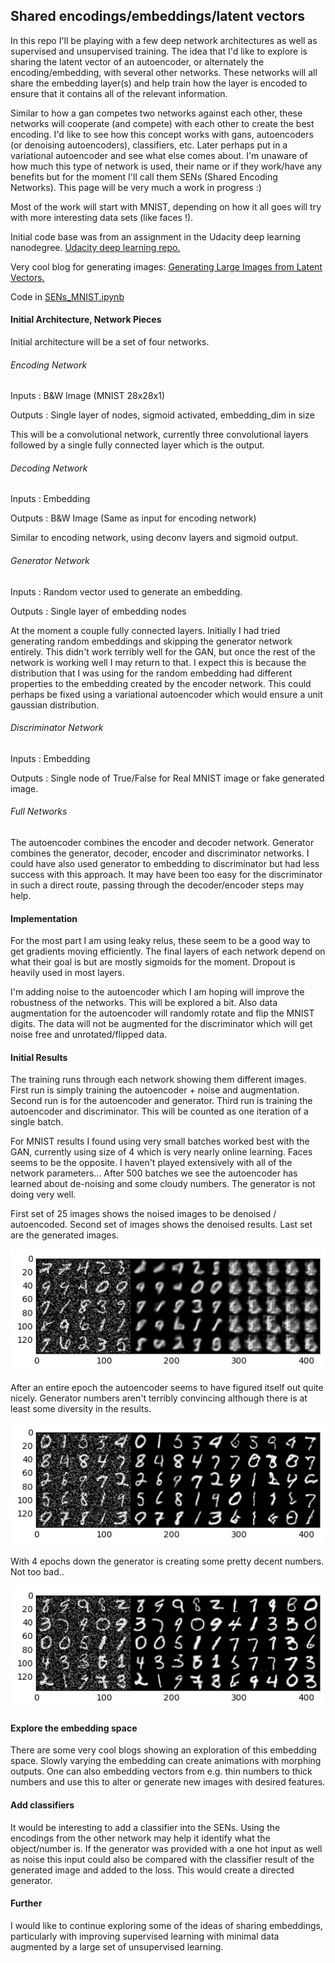 ## Shared encodings/embeddings/latent vectors

In this repo I'll be playing with a few deep network architectures as well as supervised and unsupervised training.  The idea that I'd like to explore is sharing the latent vector of an autoencoder, or alternately the encoding/embedding, with several other networks.  These networks will all share the embedding layer(s) and help train how the layer is encoded to ensure that it contains all of the relevant information.

Similar to how a gan competes two networks against each other, these networks will cooperate (and compete) with each other to create the best encoding.  I'd like to see how this concept works with gans, autoencoders (or denoising autoencoders), classifiers, etc.  Later perhaps put in a variational autoencoder and see what else comes about.  I'm unaware of how much this type of network is used, their name or if they work/have any benefits but for the moment I'll call them SENs (Shared Encoding Networks).  This page will be very much a work in progress :)

Most of the work will start with MNIST, depending on how it all goes will try with more interesting data sets (like faces !).

Initial code base was from an assignment in the Udacity deep learning nanodegree.  [Udacity deep learning repo.](https://github.com/udacity/deep-learning)

Very cool blog for generating images:
[Generating Large Images from Latent Vectors.](http://blog.otoro.net/2016/04/01/generating-large-images-from-latent-vectors/)

Code in [SENs_MNIST.ipynb](https://github.com/drburke/tensorflow/blob/master/SENs/SENs_MNIST.ipynb)

#### Initial Architecture, Network Pieces

Initial architecture will be a set of four networks.  

###### Encoding Network

Inputs : B&W Image (MNIST 28x28x1)

Outputs : Single layer of nodes, sigmoid activated, embedding_dim in size

This will be a convolutional network, currently three convolutional layers followed by a single fully connected layer which is the output.

###### Decoding Network
Inputs : Embedding

Outputs : B&W Image (Same as input for encoding network)

Similar to encoding network, using deconv layers and sigmoid output.

###### Generator Network
Inputs : Random vector used to generate an embedding.  

Outputs : Single layer of embedding nodes

At the moment a couple fully connected layers.  Initially I had tried generating random embeddings and skipping the generator network entirely.  This didn't work terribly well for the GAN, but once the rest of the network is working well I may return to that.  I expect this is because the distribution that I was using for the random embedding had different properties to the embedding created by the encoder network.  This could perhaps be fixed using a variational autoencoder which would ensure a unit gaussian distribution.   

###### Discriminator Network
Inputs : Embedding

Outputs : Single node of True/False for Real MNIST image or fake generated image.

###### Full Networks
The autoencoder combines the encoder and decoder network.  Generator combines the generator, decoder, encoder and discriminator networks.  I could have also used generator to embedding to discriminator but had less success with this approach.  It may have been too easy for the discriminator in such a direct route, passing through the decoder/encoder steps may help.

#### Implementation

For the most part I am using leaky relus, these seem to be a good way to get gradients moving efficiently.  The final layers of each network depend on what their goal is but are mostly sigmoids for the moment.  Dropout is heavily used in most layers.  

I'm adding noise to the autoencoder which I am hoping will improve the robustness of the networks.  This will be explored a bit.  Also data augmentation for the autoencoder will randomly rotate and flip the MNIST digits.  The data will not be augmented for the discriminator which will get noise free and unrotated/flipped data.

#### Initial Results

The training runs through each network showing them different images.  First run is simply training the autoencoder + noise and augmentation.  Second run is for the autoencoder and generator. Third run is training the autoencoder and discriminator.  This will be counted as one iteration of a single batch.  

For MNIST results I found using very small batches worked best with the GAN, currently using size of 4 which is very nearly online learning.  Faces seems to be the opposite.  I haven't played extensively with all of the network parameters...  After 500 batches we see the autoencoder has learned about de-noising and some cloudy numbers.  The generator is not doing very well.

First set of 25 images shows the noised images to be denoised / autoencoded.  Second set of images shows the denoised results.  Last set are the generated images.

[image1]: ./mnist_results_500_batches.png
![MNIST results after 500 iterations][image1]

After an entire epoch the autoencoder seems to have figured itself out quite nicely.  Generator numbers aren't terribly convincing although there is at least some diversity in the results.

[image2]: ./mnist_results_1_epoch.png
![MNIST results after 1 epoch][image2]

With 4 epochs down the generator is creating some pretty decent numbers.  Not too bad..

[image3]: ./mnist_results_4_epochs.png
![MNIST results after 4 epochs][image3]


#### Explore the embedding space
There are some very cool blogs showing an exploration of this embedding space.  Slowly varying the embedding can create animations with morphing outputs.  One can also embedding vectors from e.g. thin numbers to thick numbers and use this to alter or generate new images with desired features.



#### Add classifiers
It would be interesting to add a classifier into the SENs.  Using the encodings from the other network may help it identify what the object/number is.  If the generator was provided with a one hot input as well as noise this input could also be compared with the classifier result of the generated image and added to the loss.  This would create a directed generator.

#### Further

I would like to continue exploring some of the ideas of sharing embeddings, particularly with improving supervised learning with minimal data augmented by a large set of unsupervised learning.  
